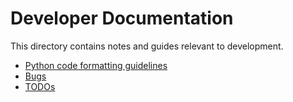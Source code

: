 # Developer Documentation

This directory contains notes and guides relevant to development.

- [Python code formatting guidelines](Python-code-formatting-guidelines.md)
- [Bugs](bugs/README.md)
- [TODOs](todos/README.md)
